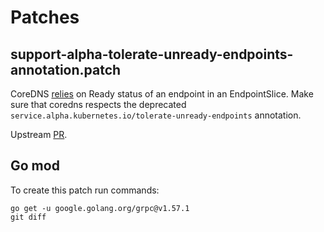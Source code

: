 # Patches

## support-alpha-tolerate-unready-endpoints-annotation.patch

CoreDNS [relies](https://github.com/coredns/coredns/blob/5534625c75a0ae1f84e1f715eaddb257de4166eb/plugin/kubernetes/object/endpoint.go#L182-L184) on Ready status of an endpoint in an EndpointSlice. Make sure that coredns respects the deprecated `service.alpha.kubernetes.io/tolerate-unready-endpoints` annotation.

Upstream [PR](https://github.com/coredns/coredns/pull/5491).

## Go mod

To create this patch run commands:

```shell
go get -u google.golang.org/grpc@v1.57.1
git diff
```
